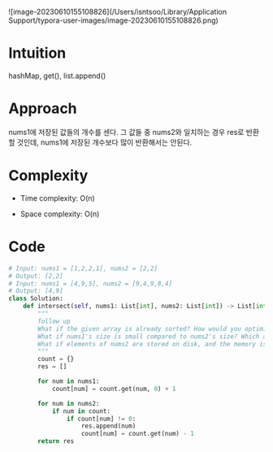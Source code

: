 ![image-20230610155108826](/Users/isntsoo/Library/Application Support/typora-user-images/image-20230610155108826.png)

# Intuition
hashMap, get(), list.append()

# Approach
nums1에 저장된 값들의 개수를 센다. 그 값들 중 nums2와 일치하는 경우 res로 반환할 것인데, nums1에 저장된 개수보다 많이 반환해서는 안된다.

# Complexity
- Time complexity: O(n)

- Space complexity: O(n)

# Code
```python
# Input: nums1 = [1,2,2,1], nums2 = [2,2]
# Output: [2,2]
# Input: nums1 = [4,9,5], nums2 = [9,4,9,8,4]
# Output: [4,9]
class Solution:
    def intersect(self, nums1: List[int], nums2: List[int]) -> List[int]:
        """
        follow up
        What if the given array is already sorted? How would you optimize your algorithm?
        What if nums1's size is small compared to nums2's size? Which algorithm is better?
        What if elements of nums2 are stored on disk, and the memory is limited such that you cannot load all elements into the memory at once?
        """
        count = {}
        res = []

        for num in nums1:
            count[num] = count.get(num, 0) + 1

        for num in nums2:
            if num in count:
                if count[num] != 0:
                    res.append(num)
                    count[num] = count.get(num) - 1
        return res
```